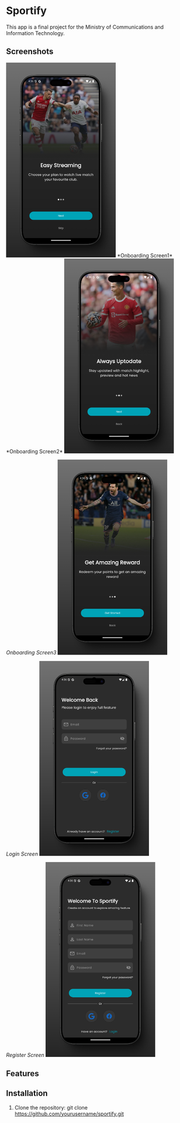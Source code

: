# Sportify

This app is a final project for the Ministry of Communications and Information Technology.

## Screenshots


<img src="assets/images/onboarding1_screen.png" width="300" alt="Onboarding Screen"/>  
*Onboarding Screen1*
*Onboarding Screen2*
<img src="assets/images/onboarding2_screen.png" width="300" alt="Onboarding Screen"/>  

*Onboarding Screen3*
<img src="assets/images/onboarding3_screen.png" width="300" alt="Onboarding Screen"/>  

*Login Screen*
<img src="assets/images/login.png" width="300" alt="Login Screen"/>  

*Register Screen*
<img src="assets/images/register.png" width="300" alt="Register Screen"/>  

## Features

## Installation

1. Clone the repository:
   git clone https://github.com/yourusername/sportify.git

